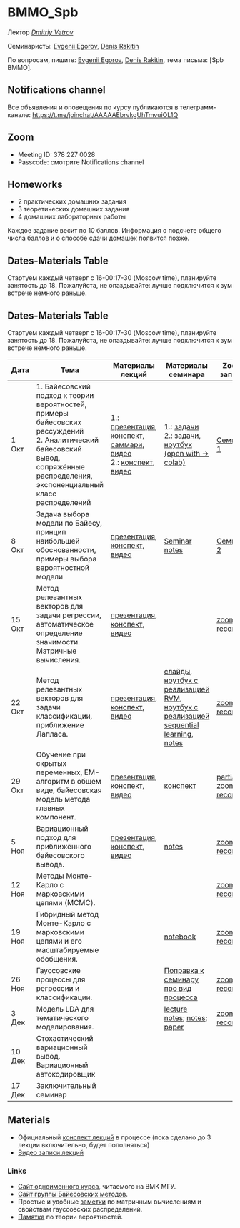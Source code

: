 # BMMO_Spb
Лектор _[Dmitriy Vetrov](https://www.hse.ru/staff/dvetrov)_

Семинаристы: [Evgenii Egorov](https://scholar.google.ru/citations?user=LwVVunEAAAAJ), [Denis Rakitin](https://www.hse.ru/org/persons/190910999)

По вопросам, пишите: [Evgenii Egorov](mailto:egorov.evgenyy@ya.ru), [Denis Rakitin](mailto:rakitindenis32@gmail.com), тема письма: [Spb BMMO].

## Notifications channel
Все объявления и оповещения по курсу публикаются в телеграмм-канале: https://t.me/joinchat/AAAAAEbrvkgUhTmvuiOL1Q

## Zoom
- Meeting ID: 378 227 0028 
- Passcode: смотрите Notifications channel

## Homeworks
- 2 практических домашних задания
- 3 теоретических домашних задания
- 4 домашних лабораторных работы

Каждое задание весит по 10 баллов.
Информация о подсчете общего числа баллов и о способе сдачи домашек появится позже.

## Dates-Materials Table
Стартуем каждый четверг с 16-00:17-30 (Moscow time), планируйте занятость до 18. Пожалуйста, не опаздывайте: лучше подключится к зум встрече немного раньше.

## Dates-Materials Table
Стартуем каждый четверг с 16-00:17-30 (Moscow time), планируйте занятость до 18. Пожалуйста, не опаздывайте: лучше подключится к зум встрече немного раньше.

| Дата  | Тема                                                                                                                                                                           | Материалы лекций | Материалы семинара | Zoom запись |
|-------|--------------------------------------------------------------------------------------------------------------------------------------------------------------------------------|------------------|--------------------|--------------------------|
| 1 Окт | 1. Байесовский подход к теории вероятностей, примеры байесовских рассуждений <br> 2. Аналитический байесовский вывод, сопряжённые распределения, экспоненциальный класс распределений | 1.: [презентация](https://bayesgroup.github.io/bmml/2016/Lectures/lecture01_presentation.pdf), [конспект](https://drive.google.com/open?id=13Q58mRGh5uN8xyhMiTfoOXOYvxUKbvRY), [саммари](https://bayesgroup.github.io/bmml/2016/Lectures/lecture01_summary.pdf), [видео](https://youtu.be/Ejsr3S79gcQ?list=PLEqoHzpnmTfCiJpMPccTWXD9DB4ERQkyw) <br> 2.:  [конспект](https://drive.google.com/file/d/1g9cNLw85MchawKbSV7F0nUXyEi9m36sR/view?usp=sharing), [видео](https://youtu.be/xaPIlAAyFvY?list=PLEqoHzpnmTfCiJpMPccTWXD9DB4ERQkyw)                | 1.: [задачи](https://bayesgroup.github.io/bmml/2016/Seminars/BMML_sem1_2016.pdf) <br> 2.: [задачи](http://bayesgroup.github.io/bmml/2016/Seminars/BMML_sem2_2016.pdf), [ноутбук (open with -> colab)](https://drive.google.com/file/d/13Pgt239Z2NxIyxeoqlRfRgEp_21CX8lO/view)                  |                  [Семинар 1](https://youtu.be/bv9j5ocGVrU)        |
| 8 Окт |  Задача выбора модели по Байесу, принцип наибольшей обоснованности, примеры выбора вероятностной модели                                                                       |   [презентация](http://www.machinelearning.ru/wiki/images/b/bd/BMMO11_5.pdf), [конспект](https://drive.google.com/file/d/1l8fhZQ5V60wZaL9n_YlKNESW1y01PtX2/view?usp=sharing), [видео](https://youtu.be/QuDDPviPEb4?list=PLEqoHzpnmTfCiJpMPccTWXD9DB4ERQkyw)         |[Seminar notes](https://drive.google.com/file/d/18M0hT1Vzjyh4l4_ldc961cU1xauH7sNF/view?usp=sharing)                  |  [Семинар 2](https://youtu.be/R8oLVPY0iPU)                        | 
| 15 Окт | Метод релевантных векторов для задачи регрессии, автоматическое определение значимости. Матричные вычисления.                                                                  |  [презентация](https://bayesgroup.github.io/bmml/2016/Lectures/lecture04_presentation.pdf), [конспект](https://drive.google.com/file/d/1wr6qJCZPZ5W2s4jdJRpoFO_E2J3oPPP1/view?usp=sharing), [видео](https://youtu.be/Q65APl9MFTs?list=PLEqoHzpnmTfCiJpMPccTWXD9DB4ERQkyw)                |                    |       [zoom record](https://youtu.be/5sSyxJ-zytA)      | 
| 22 Окт | Метод релевантных векторов для задачи классификации, приближение Лапласа.                                                                                                      | [презентация](http://www.machinelearning.ru/wiki/images/6/6c/BMMO11_8.pdf), [конспект](https://www.dropbox.com/s/8hoaz38ztri2b7x/em-sem.pdf?dl=0), [видео](https://youtu.be/AiLg8WuiEUc?list=PLEqoHzpnmTfCiJpMPccTWXD9DB4ERQkyw)                 |                    [слайды](https://drive.google.com/file/d/1ezz6LXef6pFdbljSvvZIlnmYqietQg-s/view?usp=sharing), [ноутбук с реализацией RVM](https://drive.google.com/file/d/1uo801rSmM61QqoR99hFVgltB5T9GDyn9/view?usp=sharing), [ноутбук с реализацией sequential learning](https://drive.google.com/file/d/19siYDyImkCc2-XF8xWrldwCPFjmrF1jl/view?usp=sharing), [notes](https://drive.google.com/file/d/1QV46BKJiD3il3RvrrMYb6dnkplHmwn9r/view?usp=sharing)           | [zoom record](https://youtu.be/0wK18WQornM)|
| 29 Окт | Обучение при скрытых переменных, ЕМ-алгоритм в общем виде, байесовская модель метода главных компонент.                                                                        | [презентация](http://www.machinelearning.ru/wiki/images/7/73/BMMO11_11.pdf), [конспект](https://www.dropbox.com/s/8hoaz38ztri2b7x/em-sem.pdf?dl=0), [видео](https://youtu.be/YQHw7KZUWt8?list=PLEqoHzpnmTfCiJpMPccTWXD9DB4ERQkyw)             |     [конспект](https://www.dropbox.com/s/8hoaz38ztri2b7x/em-sem.pdf?dl=0)               |  [partial zoom record](https://youtu.be/zUnyqMCRhfc)           |
| 5 Ноя  | Вариационный подход для приближённого байесовского вывода.                                                                                                                     |  [презентация](http://www.machinelearning.ru/wiki/images/5/57/BMMO11_9.pdf), [конспект](https://drive.google.com/file/d/18UP8ic6lq1DOOJZlKfGhHr46PJAb6oMY/view?usp=sharing), [видео](https://youtu.be/JdBOFNDDhuY?list=PLEqoHzpnmTfCiJpMPccTWXD9DB4ERQkyw)                 |      [notes](https://drive.google.com/file/d/1NPnF3RjPd2XxTBz0aKclbh1wGVzez-ej/view?usp=sharing)              |    [zoom record](https://youtu.be/q-mF4zJ_XOU)         |
| 12 Ноя | Методы Монте-Карло с марковскими цепями (MCMC).                                                                                                                                |                  |                    | [zoom record](https://youtu.be/qCB1WjiQA8w)          |
| 19 Ноя | Гибридный метод Монте-Карло с марковскими цепями и его масштабируемые обобщения.                                                                                               |                  | [notebook](https://colab.research.google.com/drive/16Z3BIwZ7E9a1TyK8lyOl7vWph3Z0mAUJ)                   | [zoom record](https://youtu.be/VdQfS9Qxdtk)            |
| 26 Ноя | Гауссовские процессы для регрессии и классификации.                                                                                                                            |           |[Поправка к семинару про вид процесса](https://www.dropbox.com/s/ss82fjpqrv439dt/gp.pdf?dl=0)                     | [zoom record](https://youtu.be/yD5jLydc9Cw)            |
| 3 Дек  | Модель LDA для тематического моделирования.                                                                                                                                    |                  |[lecture notes](http://www.machinelearning.ru/wiki/images/8/82/BMMO11_14.pdf); [notes](https://drive.google.com/file/d/1tSdHhJoZGgehNMLz6uoXAymM7PN417Fu/view?usp=sharing); [paper](https://www.jmlr.org/papers/volume3/blei03a/blei03a.pdf)                   |   [zoom record](https://youtu.be/BhHsVx6hBik)        |
| 10 Дек | Стохастический вариационный вывод. Вариационный автокодировщик                                                                                                                 |                  |                    |             |
| 17 Дек | Заключительный семинар                                                                                                                                                         |                  |                    |             |



## Materials  
- Официальный [конспект лекций](https://drive.google.com/file/d/1KHB2lXKg7pOXRaYzbu7tMyV5Nmz84jHZ/view?usp=sharing) в процессе (пока сделано до 3 лекции включительно, будет пополняться)
- [Видео записи лекций](https://www.youtube.com/playlist?list=PLEqoHzpnmTfCiJpMPccTWXD9DB4ERQkyw)

### Links 
- [Сайт одноименного курса](http://www.machinelearning.ru/wiki/index.php?title=Bmmo), читаемого на ВМК МГУ. 
- [Сайт группы Байесовских методов](http://bayesgroup.ru/).
- Простые и удобные [заметки](http://cs.nyu.edu/~roweis/notes.html) по матричным вычислениям и свойствам гауссовских распределений. 
- [Памятка](http://statistics.zone/) по теории вероятностей.
